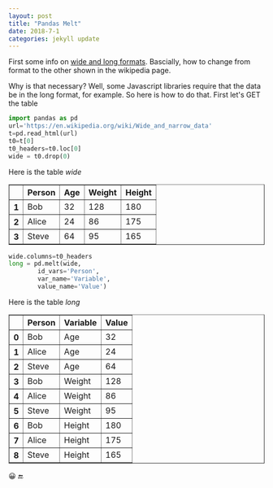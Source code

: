 ```yaml
---
layout: post
title: "Pandas Melt"
date: 2018-7-1
categories: jekyll update
---
```


First some info on [wide and long formats](https://en.wikipedia.org/wiki/Wide_and_narrow_data). Bascially, how to change from format to the other shown in the wikipedia page.

Why is that necessary? Well, some Javascript libraries require that the data be in the long format, for example. So here is how to do that. First let's GET the table

``` python
import pandas as pd
url='https://en.wikipedia.org/wiki/Wide_and_narrow_data'
t=pd.read_html(url)
t0=t[0]
t0_headers=t0.loc[0]
wide = t0.drop(0)
```

Here is the table *wide*

<table border="1" class="dataframe">
  <thead>
    <tr style="text-align: right;">
      <th></th>
      <th>Person</th>
      <th>Age</th>
      <th>Weight</th>
      <th>Height</th>
    </tr>
  </thead>
  <tbody>
    <tr>
      <th>1</th>
      <td>Bob</td>
      <td>32</td>
      <td>128</td>
      <td>180</td>
    </tr>
    <tr>
      <th>2</th>
      <td>Alice</td>
      <td>24</td>
      <td>86</td>
      <td>175</td>
    </tr>
    <tr>
      <th>3</th>
      <td>Steve</td>
      <td>64</td>
      <td>95</td>
      <td>165</td>
    </tr>
  </tbody>
</table>

``` python
wide.columns=t0_headers
long = pd.melt(wide,
        id_vars='Person',
        var_name='Variable', 
        value_name='Value')
```
Here is the table *long*

<table border="1" class="dataframe">
  <thead>
    <tr style="text-align: right;">
      <th></th>
      <th>Person</th>
      <th>Variable</th>
      <th>Value</th>
    </tr>
  </thead>
  <tbody>
    <tr>
      <th>0</th>
      <td>Bob</td>
      <td>Age</td>
      <td>32</td>
    </tr>
    <tr>
      <th>1</th>
      <td>Alice</td>
      <td>Age</td>
      <td>24</td>
    </tr>
    <tr>
      <th>2</th>
      <td>Steve</td>
      <td>Age</td>
      <td>64</td>
    </tr>
    <tr>
      <th>3</th>
      <td>Bob</td>
      <td>Weight</td>
      <td>128</td>
    </tr>
    <tr>
      <th>4</th>
      <td>Alice</td>
      <td>Weight</td>
      <td>86</td>
    </tr>
    <tr>
      <th>5</th>
      <td>Steve</td>
      <td>Weight</td>
      <td>95</td>
    </tr>
    <tr>
      <th>6</th>
      <td>Bob</td>
      <td>Height</td>
      <td>180</td>
    </tr>
    <tr>
      <th>7</th>
      <td>Alice</td>
      <td>Height</td>
      <td>175</td>
    </tr>
    <tr>
      <th>8</th>
      <td>Steve</td>
      <td>Height</td>
      <td>165</td>
    </tr>
  </tbody>
</table>

:grinning:
:end:
